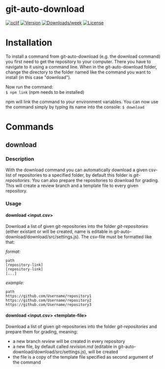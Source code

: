 git-auto-download
=================



[![oclif](https://img.shields.io/badge/cli-oclif-brightgreen.svg)](https://oclif.io)
[![Version](https://img.shields.io/npm/v/download.svg)](https://npmjs.org/package/download)
[![Downloads/week](https://img.shields.io/npm/dw/download.svg)](https://npmjs.org/package/download)
[![License](https://img.shields.io/npm/l/download.svg)](https://github.com/INazca/git-auto-download/blob/master/package.json)

# Installation
To install a command from git-auto-download (e.g. the download command) you first need to get the repository to your computer. There you have to navigate to it using a command line. When in the git-auto-download folder, change the directory to the folder named like the command you want to install (in this case "download").

Now run the command:  
``$ npm link`` (npm needs to be installed)

npm will link the command to your environment variables. You can now use the command simply by typing its name into the console:
``$ download``


# Commands

## download
### Description
With the download command you can automatically download a given csv-list of repositories to a specified folder, by default this folder is *git-repositories*. You can also prepare the repositories to download for grading. This will create a review branch and a template file to every given repository.

### Usage

#### download \<input.csv\>
Download a list of given git-repositories into the folder *git-repositories* (either existant or will be created, name is editable in git-auto-download/download/src/settings.js). The csv-file must be formatted like that:

*format:*
```
path
[repository-link]
[repository-link]
[...]
```

*example:*
```
path
https://github.com/Username/repository1
https://github.com/Username/repository2
https://github.com/Username/repository3
```

#### download \<input.csv> \<template-file\>
Download a list of given git-repositories into the folder *git-repositories* and prepare them for grading, meaning:
- a new branch *review* will be created in every repository
- a new file, by default called *revision.md* (editable in git-auto-download/download/src/settings.js), will be created
- the file is a copy of the template file specified as second argument of the command

